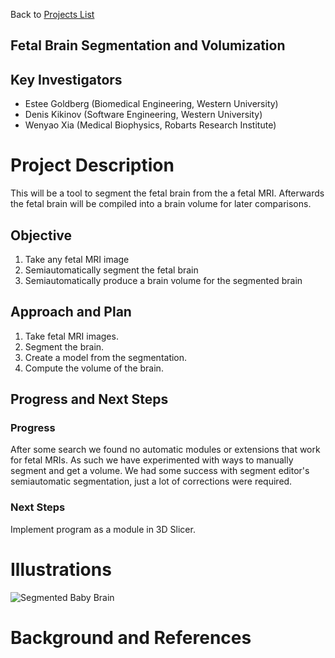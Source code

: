 Back to [Projects List](../../README.md#ProjectsList)

## Fetal Brain Segmentation and Volumization

## Key Investigators
- Estee Goldberg (Biomedical Engineering, Western University)
- Denis Kikinov (Software Engineering, Western University)
- Wenyao Xia (Medical Biophysics, Robarts Research Institute)


# Project Description
<!-- Add a short paragraph describing the project. -->
This will be a tool to segment the fetal brain from the a fetal MRI. Afterwards the fetal brain will be compiled into a brain volume for later comparisons.


## Objective

1. Take any fetal MRI image
1. Semiautomatically segment the fetal brain
1. Semiautomatically produce a brain volume for the segmented brain

## Approach and Plan

1. Take fetal MRI images.
1. Segment the brain.
1. Create a model from the segmentation.
1. Compute the volume of the brain.

## Progress and Next Steps

<!--Describe progress and next steps in a few bullet points as you are making progress.-->
### Progress

After some search we found no automatic modules or extensions that work for fetal MRIs. As such we have experimented with ways to manually segment and get a volume. We had some success with segment editor's semiautomatic segmentation, just a lot of corrections were required.


### Next Steps

Implement program as a module in 3D Slicer.

# Illustrations

<!--Due to the secrecy of the fetal MRI images, the following artistic representations have been created.-->
<!--Add pictures and links to videos that demonstrate what has been accomplished.-->
![Segmented Baby Brain](SegmentedBabyBrain.png)
<!--![Description of picture](Example2.jpg)-->
<!--![Some more images](Example2.jpg)-->

# Background and References

<!--Use this space for information that may help people better understand your project, like links to papers, source code, or data.-->

<!-- - Source code: https://github.com/YourUser/YourRepository-->
<!-- - Documentation: https://link.to.docs
- Test data: https://link.to.test.data
-->
